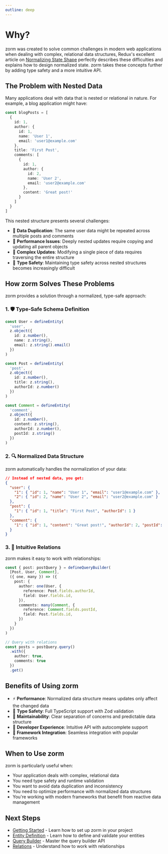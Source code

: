 ```yaml
---
outline: deep
---
```


# Why?

zorm was created to solve common challenges in modern web applications when dealing with complex, relational data structures, Redux's excellent article on [Normalizing State Shape](https://redux.js.org/usage/structuring-reducers/normalizing-state-shape/) perfectly describes these difficulties and explains how to design normalized state. zorm takes these concepts further by adding type safety and a more intuitive API.

## The Problem with Nested Data

Many applications deal with data that is nested or relational in nature. For example, a blog application might have:

```ts
const blogPosts = [
  {
    id: 1,
    author: {
      id: 1,
      name: 'User 1',
      email: 'user1@example.com'
    },
    title: 'First Post',
    comments: [
      {
        id: 1,
        author: {
          id: 2,
          name: 'User 2',
          email: 'user2@example.com'
        },
        content: 'Great post!'
      }
    ]
  }
]
```

This nested structure presents several challenges:

- 🔄 **Data Duplication**: The same user data might be repeated across multiple posts and comments
- 🐌 **Performance Issues**: Deeply nested updates require copying and updating all parent objects
- 🎯 **Complex Updates**: Modifying a single piece of data requires traversing the entire structure
- 🧩 **Type Safety**: Maintaining type safety across nested structures becomes increasingly difficult

## How zorm Solves These Problems

zorm provides a solution through a normalized, type-safe approach:

### 1. 🛡️ Type-Safe Schema Definition

```ts
const User = defineEntity(
  'user',
  z.object({
    id: z.number(),
    name: z.string(),
    email: z.string().email()
  })
)

const Post = defineEntity(
  'post',
  z.object({
    id: z.number(),
    title: z.string(),
    authorId: z.number()
  })
)

const Comment = defineEntity(
  'comment',
  z.object({
    id: z.number(),
    content: z.string(),
    authorId: z.number(),
    postId: z.string()
  })
)
```

### 2. 🔍 Normalized Data Structure

zorm automatically handles the normalization of your data:

```json
// Instead of nested data, you get:
{
  "user": {
    "1": { "id": 1, "name": "User 1", "email": "user1@example.com" },
    "2": { "id": 2, "name": "User 2", "email": "user2@example.com" }
  },
  "post": {
    "1": { "id": 1, "title": "First Post", "authorId": 1 }
  },
  "comment": {
    "1": { "id": 1, "content": "Great post!", "authorId": 2, "postId": 1 }
  }
}
```

### 3. 🤝 Intuitive Relations

zorm makes it easy to work with relationships:

```ts
const { post: postQuery } = defineQueryBuilder(
  [Post, User, Comment],
  ({ one, many }) => ({
    post: {
      author: one(User, {
        reference: Post.fields.authorId,
        field: User.fields.id,
      }),
      comments: many(Comment, {
        reference: Comment.fields.postId,
        field: Post.fields.id,
      })
    }
  })
)

// Query with relations
const posts = postQuery.query()
  .with({
    author: true,
    comments: true
  })
  .get()
```

## Benefits of Using zorm

- ⚡ **Performance**: Normalized data structure means updates only affect the changed data
- 🎯 **Type Safety**: Full TypeScript support with Zod validation
- 🔄 **Maintainability**: Clear separation of concerns and predictable data structure
- 🚀 **Developer Experience**: Intuitive API with autocomplete support
- 🎨 **Framework Integration**: Seamless integration with popular frameworks

## When to Use zorm

zorm is particularly useful when:

- Your application deals with complex, relational data
- You need type safety and runtime validation
- You want to avoid data duplication and inconsistency
- You need to optimize performance with normalized data structures
- You're working with modern frameworks that benefit from reactive data management

## Next Steps

- [Getting Started](/guide/getting-started) - Learn how to set up zorm in your project
- [Entity Definition](/guide/entities) - Learn how to define and validate your entities
- [Query Builder](/guide/query-builder) - Master the query builder API
- [Relations](/guide/relations) - Understand how to work with relationships
